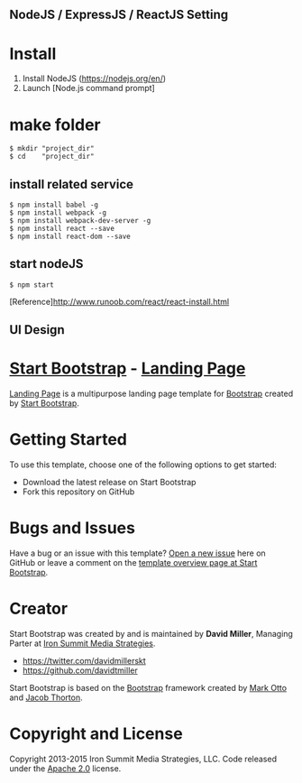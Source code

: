 ##  NodeJS / ExpressJS / ReactJS Setting ##

#  Install

1. Install NodeJS (https://nodejs.org/en/)
2. Launch [Node.js command prompt]

# make folder
    $ mkdir "project_dir"
    $ cd    "project_dir"
    
## install related service
    $ npm install babel -g
    $ npm install webpack -g
    $ npm install webpack-dev-server -g
    $ npm install react --save
    $ npm install react-dom --save
    
## start nodeJS
    $ npm start

[Reference]http://www.runoob.com/react/react-install.html

## UI Design
# [Start Bootstrap](http://startbootstrap.com/) - [Landing Page](http://startbootstrap.com/template-overviews/landing-page/)

[Landing Page](http://startbootstrap.com/template-overviews/landing-page/) is a multipurpose landing page template for [Bootstrap](http://getbootstrap.com/) created by [Start Bootstrap](http://startbootstrap.com/).

# Getting Started

To use this template, choose one of the following options to get started:
* Download the latest release on Start Bootstrap
* Fork this repository on GitHub

# Bugs and Issues

Have a bug or an issue with this template? [Open a new issue](https://github.com/IronSummitMedia/startbootstrap-landing-page/issues) here on GitHub or leave a comment on the [template overview page at Start Bootstrap](http://startbootstrap.com/template-overviews/landing-page/).

# Creator

Start Bootstrap was created by and is maintained by **David Miller**, Managing Parter at [Iron Summit Media Strategies](http://www.ironsummitmedia.com/).

* https://twitter.com/davidmillerskt
* https://github.com/davidtmiller

Start Bootstrap is based on the [Bootstrap](http://getbootstrap.com/) framework created by [Mark Otto](https://twitter.com/mdo) and [Jacob Thorton](https://twitter.com/fat).

# Copyright and License

Copyright 2013-2015 Iron Summit Media Strategies, LLC. Code released under the [Apache 2.0](https://github.com/IronSummitMedia/startbootstrap-landing-page/blob/gh-pages/LICENSE) license.
